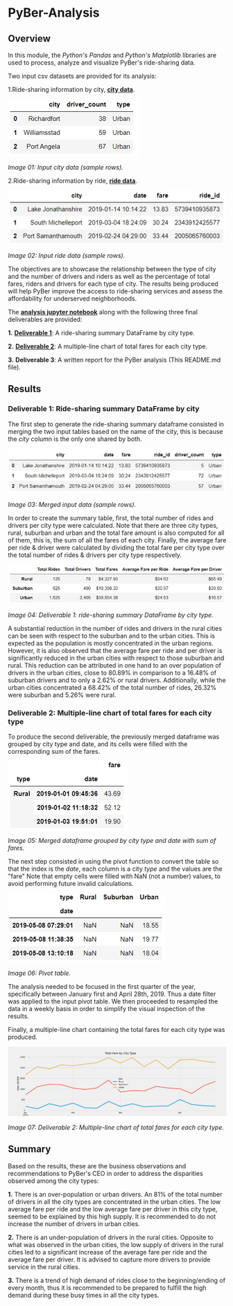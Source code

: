 # PyBer-Analysis

## Overview

In this module, the *Python's Pandas* and *Python's Matplotlib* libraries are used to process, analyze and visualize PyBer's ride-sharing data.

Two input csv datasets are provided for its analysis:

1.Ride-sharing information by city, **[city data](./Resources/city_data.csv)**.

![Image 01](./analysis/Image01_city_data.jpg)

*Image 01: Input city data (sample rows).*

2.Ride-sharing information by ride, **[ride data](./Resources/ride_data.csv)**.

![Image 02](./analysis/Image02_ride_data.jpg)

*Image 02: Input ride data (sample rows).*

The objectives are to showcase the relationship between the type of city and the number of drivers and riders as well as the percentage of total fares, riders and drivers for each type of city. The results being produced will help PyBer improve the access to ride-sharing services and assess the affordability for underserved neighborhoods.

The **[analysis jupyter notebook](./PyBer_Challenge.ipynb)** along with the following three final deliverables are provided:

**1.** **[Deliverable 1](./analysis/Deliverable1_SummaryDF.jpg)**: A ride-sharing summary DataFrame by city type.

**2.** **[Deliverable 2](./analysis/Deliverable2_LineChart.jpg)**: A multiple-line chart of total fares for each city type.

**3.** **Deliverable 3**: A written report for the PyBer analysis (This README.md file).

## Results

### **Deliverable 1: Ride-sharing summary DataFrame by city**

The first step to generate the ride-sharing summary dataframe consisted in merging the two input tables based on the name of the city, this is because the *city* column is the only one shared by both.  

![Image 03](./analysis/Image03_merged_table.jpg)

*Image 03: Merged input data (sample rows).*

In order to create the summary table, first, the total number of rides and drivers per city type were calculated. Note that there are three city types, rural, suburban and urban and the total fare amount is also computed for all of them, this is, the sum of all the fares of each city. Finally, the average fare per ride & driver were calculated by dividing the total fare per city type over the total number of rides & drivers per city type respectively.

![Image 04](./analysis/Deliverable1_SummaryDF.jpg)

*Image 04: Deliverable 1: ride-sharing summary DataFrame by city type.*

A substantial reduction in the number of rides and drivers in the rural cities can be seen with respect to the suburban and to the urban cities. This is expected as the population is mostly concentrated in the urban regions. However, it is also observed that the average fare per ride and per driver is significantly reduced in the urban cities with respect to those suburban and rural. This reduction can be attributed in one hand to an over population of drivers in the urban cities, close to 80.89% in comparison to a 16.48% of suburban drivers and to only a 2.62% or rural drivers. Additionally, while the urban cities concentrated a 68.42% of the total number of rides, 26.32% were suburban and 5.26% were rural.

### **Deliverable 2: Multiple-line chart of total fares for each city type**

To produce the second deliverable, the previously merged dataframe was grouped by city type and date, and its cells were filled with the corresponding sum of the fares.

![Image 05](./analysis/Image05_multipleindex_df.jpg)

*Image 05: Merged dataframe grouped by city type and date with sum of fares.*

The next step consisted in using the pivot function to convert the table so that the index is the *date*, each column is a city *type* and the values are the "fare" Note that empty cells were filled with NaN (not a number) values, to avoid performing future invalid calculations.

![Image 06](./analysis/Image06_pivot_table.jpg)

*Image 06: Pivot table.*

The analysis needed to be focused in the first quarter of the year, specifically between January first and April 28th, 2019. Thus a date filter was applied to the input pivot table. We then proceeded to resampled the data in a weekly basis in order to simplify the visual inspection of the results.

Finally, a multiple-line chart containing the total fares for each city type was produced.

![Image 07](./analysis/Deliverable2_LineChart.jpg)

*Image 07: Deliverable 2: Multiple-line chart of total fares for each city type.*

## Summary

Based on the results, these are the business observations and recommendations to PyBer's CEO in order to address the disparities observed among the city types:

**1.** There is an over-population or urban drivers. An 81% of the total number of drivers in all the city types are concentrated in the urban cities. The low average fare per ride and the low average fare per driver in this city type, seemed to be explained by this high supply. It is recommended to do not increase the number of drivers in urban cities.

**2.** There is an under-population of drivers in the rural cities. Opposite to what was observed in the urban cities, the low supply of drivers in the rural cities led to a significant increase of the average fare per ride and the average fare per driver. It is advised to capture more drivers to provide service in the rural cities.

**3.** There is a trend of high demand of rides close to the beginning/ending of every month, thus it is recommended to be prepared to fulfill the high demand during these busy times in all the city types.